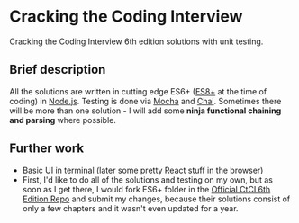 # Cracking the Coding Interview

Cracking the Coding Interview 6th edition solutions with unit testing.

## Brief description

All the solutions are written in cutting edge ES6+ ([ES8+](https://www.ecma-international.org/publications/standards/Ecma-262.htm) at the time of coding) in [Node.js](https://nodejs.org/en/). Testing is done via [Mocha](https://mochajs.org/) and [Chai](http://www.chaijs.com/). Sometimes there will be more than one solution - I will add some **ninja functional chaining and parsing** where possible.

## Further work

* Basic UI in terminal (later some pretty React stuff in the browser)
* First, I'd like to do all of the solutions and testing on my own, but as soon as I get there, I would fork ES6+ folder in the [Official CtCI 6th Edition Repo](https://github.com/careercup/CtCI-6th-Edition) and submit my changes, because their solutions consist of only a few chapters and it wasn't even updated for a year.
